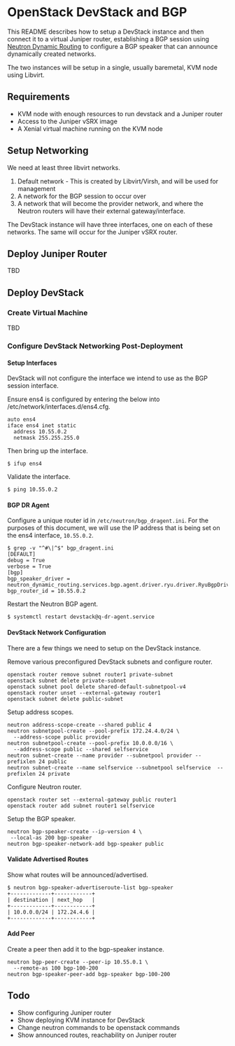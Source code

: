 # OpenStack DevStack and BGP

This README describes how to setup a DevStack instance and then connect it to a virtual Juniper router, establishing a BGP session using [Neutron Dynamic Routing](https://docs.openstack.org/neutron-dynamic-routing/latest/admin/bgp-speaker.html) to configure a BGP speaker that can announce dynamically created networks.

The two instances will be setup in a single, usually baremetal, KVM node using Libvirt.

## Requirements

* KVM node with enough resources to run devstack and a Juniper router
* Access to the Juniper vSRX image
* A Xenial virtual machine running on the KVM node

## Setup Networking

We need at least three libvirt networks.

1. Default network - This is created by Libvirt/Virsh, and will be used for management
2. A network for the BGP session to occur over
3. A network that will become the provider network, and where the Neutron routers will have their external gateway/interface.

The DevStack instance will have three interfaces, one on each of these networks. The same will occur for the Juniper vSRX router.

## Deploy Juniper Router

TBD

## Deploy DevStack

### Create Virtual Machine

TBD

### Configure DevStack Networking Post-Deployment

#### Setup Interfaces

DevStack will not configure the interface we intend to use as the BGP session interface.

Ensure ens4 is configured by entering the below into /etc/network/interfaces.d/ens4.cfg.

```
auto ens4
iface ens4 inet static
  address 10.55.0.2
  netmask 255.255.255.0
```

Then bring up the interface.

```
$ ifup ens4
```

Validate the interface.

```
$ ping 10.55.0.2
```

#### BGP DR Agent

Configure a unique router id in `/etc/neutron/bgp_dragent.ini`. For the purposes of this document, we will use the IP address that is being set on the ens4 interface, `10.55.0.2`.

```
$ grep -v "^#\|^$" bgp_dragent.ini
[DEFAULT]
debug = True
verbose = True
[bgp]
bgp_speaker_driver = neutron_dynamic_routing.services.bgp.agent.driver.ryu.driver.RyuBgpDriver
bgp_router_id = 10.55.0.2
```

Restart the Neutron BGP agent.

```
$ systemctl restart devstack@q-dr-agent.service
```

#### DevStack Network Configuration

There are a few things we need to setup on the DevStack instance.

Remove various preconfigured DevStack subnets and configure router.

```
openstack router remove subnet router1 private-subnet
openstack subnet delete private-subnet
openstack subnet pool delete shared-default-subnetpool-v4
openstack router unset --external-gateway router1
openstack subnet delete public-subnet
```

Setup address scopes.

```
neutron address-scope-create --shared public 4
neutron subnetpool-create --pool-prefix 172.24.4.0/24 \
  --address-scope public provider
neutron subnetpool-create --pool-prefix 10.0.0.0/16 \
  --address-scope public --shared selfservice
neutron subnet-create --name provider --subnetpool provider --prefixlen 24 public
neutron subnet-create --name selfservice --subnetpool selfservice  --prefixlen 24 private
```

Configure Neutron router.

```
openstack router set --external-gateway public router1
openstack router add subnet router1 selfservice
```

Setup the BGP speaker.

```
neutron bgp-speaker-create --ip-version 4 \
 --local-as 200 bgp-speaker
neutron bgp-speaker-network-add bgp-speaker public
```

#### Validate Advertised Routes

Show what routes will be announced/advertised.

```
$ neutron bgp-speaker-advertiseroute-list bgp-speaker
+-------------+------------+
| destination | next_hop   |
+-------------+------------+
| 10.0.0.0/24 | 172.24.4.6 |
+-------------+------------+
```

#### Add Peer

Create a peer then add it to the bgp-speaker instance.

```
neutron bgp-peer-create --peer-ip 10.55.0.1 \
  --remote-as 100 bgp-100-200
neutron bgp-speaker-peer-add bgp-speaker bgp-100-200
```

## Todo

* Show configuring Juniper router
* Show deploying KVM instance for DevStack
* Change neutron commands to be openstack commands
* Show announced routes, reachability on Juniper router
